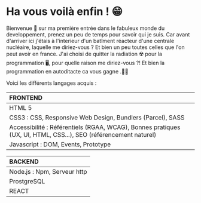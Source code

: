 #  Ha vous voilà enfin ! 😁 
Bienvenue 👋 sur ma première entrée dans le fabuleux monde du developpement, prenez un peu de temps pour savoir qui je suis.
Car avant d'arriver ici j'étais à l'interieur d'un batîment réacteur d'une centrale nucléaire, laquelle me diriez-vous ? Et bien un peu toutes celles que l'on peut avoir en france.
J'ai choisi de quitter la radiation ☢️ pour la programmation 🖥️, pour quelle raison me diriez-vous ?! Et bien la programmation en autoditacte ca vous gagne .👨‍💻

Voici les différents langages acquis :

| FRONTEND | 
| :----------- | 
| HTML 5 |
| CSS3 : CSS, Responsive Web Design, Bundlers (Parcel), SASS | 
| Accessibilité : Référentiels (RGAA, WCAG), Bonnes pratiques (UX, UI, HTML, CSS...), SEO (référencement naturel) | 
| Javascript : DOM, Events, Prototype | 

| BACKEND |
| :-------- |
|Node.js : Npm, Serveur http |
|  ProstgreSQL |
| REACT |
